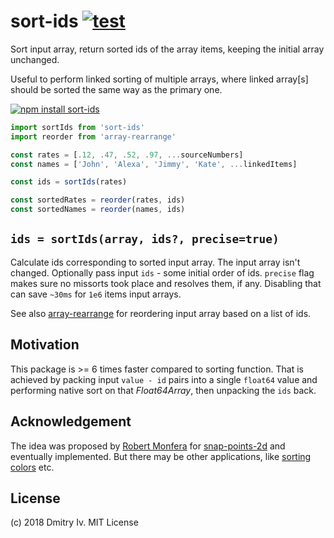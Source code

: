 # sort-ids [![test](https://github.com/dy/sort-ids/actions/workflows/test.yml/badge.svg)](https://github.com/dy/sort-ids/actions/workflows/test.yml)

Sort input array, return sorted ids of the array items, keeping the initial array unchanged.

Useful to perform linked sorting of multiple arrays, where linked array[s] should be sorted the same way as the primary one.

[![npm install sort-ids](https://nodei.co/npm/sort-ids.png?mini=true)](https://npmjs.org/package/sort-ids/)

```js
import sortIds from 'sort-ids'
import reorder from 'array-rearrange'

const rates = [.12, .47, .52, .97, ...sourceNumbers]
const names = ['John', 'Alexa', 'Jimmy', 'Kate', ...linkedItems]

const ids = sortIds(rates)

const sortedRates = reorder(rates, ids)
const sortedNames = reorder(names, ids)
```

## `ids = sortIds(array, ids?, precise=true)`

Calculate ids corresponding to sorted input array. The input array isn't changed. Optionally pass input `ids` - some initial order of ids. `precise` flag makes sure no missorts took place and resolves them, if any. Disabling that can save `~30ms` for `1e6` items input arrays.

See also [array-rearrange](https://ghub.io/array-rearrange) for reordering input array based on a list of ids.

## Motivation

This package is >= 6 times faster compared to sorting function. That is achieved by packing input `value - id` pairs into a single `float64` value and performing native sort on that _Float64Array_, then unpacking the `ids` back.


## Acknowledgement

The idea was proposed by [Robert Monfera](https://github.com/monfera) for [snap-points-2d](https://ghub.io/snap-points-2d) and eventually implemented. But there may be other applications, like [sorting colors](https://twitter.com/winkerVSbecks/status/1063919602038685697) etc.

## License

(c) 2018 Dmitry Iv. MIT License
